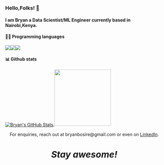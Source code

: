 ###  Hello,Folks! 👋
#### I am Bryan a Data Scientist/ML Engineer currently based in Nairobi,Kenya.
#### 👨‍💻 Programming languages
![](https://img.shields.io/badge/Python-3776AB?style=for-the-badge&logo=python&logoColor=white)![](https://img.shields.io/badge/JavaScript-F7DF1E?style=for-the-badge&logo=javascript&logoColor=black)![](https://img.shields.io/badge/Ruby-CC342D?style=for-the-badge&logo=ruby&logoColor=white)
#### 📊 Github stats
<a href="https://github.com/Finyasy/Finyasy">
  <img align="center" src="https://github-readme-stats.vercel.app/api?username=Finyasy&show_icons=true&line_height=27&count_private=true&title_color=ffffff&text_color=c9cacc&icon_color=2bbc8a&bg_color=1d1f21" alt="Bryan's GitHub Stats" />
</a>

<a href="https://github.com/Finyasy/Finyasy"> 
  <img height="180em" src="https://github-readme-stats.vercel.app/api/top-langs/?username=Finyasy&show_icons=true&hide_border=true&layout=compact&langs_count=10" />
</a>
 
<p align='center'>For enquiries, reach out at bryanbosire@gmail.com or even on <a href="https://www.linkedin.com/in/bryan-bosire-a67a1078/">LinkedIn</a>.</p>
  
<h1 align='center'><i>Stay awesome!</i></h1>
</a>
<!--
**Finyasy/Finyasy** is a ✨ _special_ ✨ repository because its `README.md` (this file) appears on your GitHub profile.

Here are some ideas to get you started:

- 🔭 I’m currently working on ...
- 🌱 I’m currently learning ...
- 👯 I’m looking to collaborate on ...
- 🤔 I’m looking for help with ...
- 💬 Ask me about ...
- 📫 How to reach me: ...
- 😄 Pronouns: ...
- ⚡ Fun fact: ...
-->
